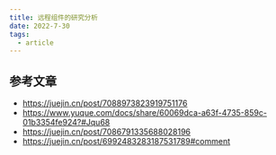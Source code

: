 ```yaml
---
title: 远程组件的研究分析
date: 2022-7-30
tags:
  - article
---
```


## 参考文章
- https://juejin.cn/post/7088973823919751176
- https://www.yuque.com/docs/share/60069dca-a63f-4735-859c-01b3354fe924?#Jqu68
- https://juejin.cn/post/7086791335688028196
- https://juejin.cn/post/6992483283187531789#comment

